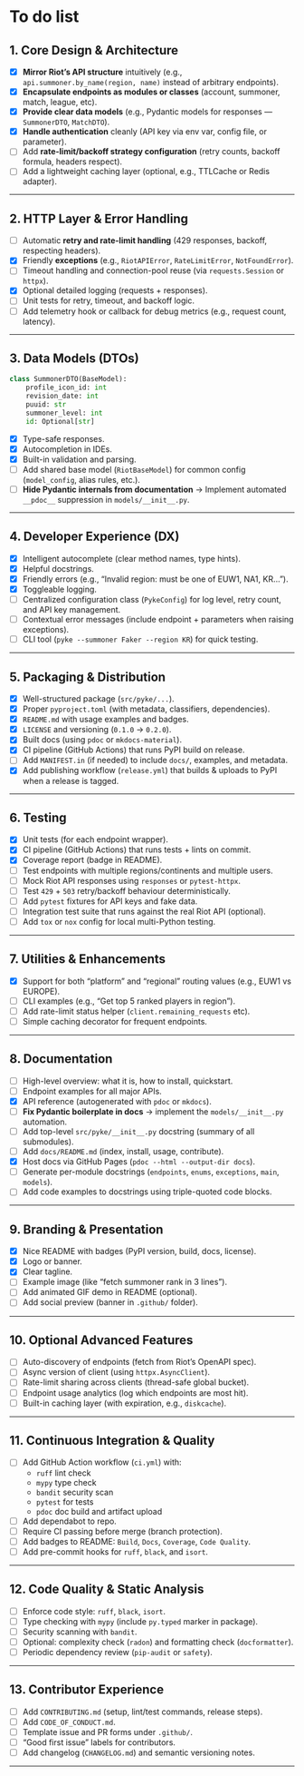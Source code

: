 # To do list

## 1. Core Design & Architecture

* [x] **Mirror Riot’s API structure** intuitively (e.g., `api.summoner.by_name(region, name)` instead of arbitrary endpoints).
* [x] **Encapsulate endpoints as modules or classes** (account, summoner, match, league, etc).
* [x] **Provide clear data models** (e.g., Pydantic models for responses — `SummonerDTO`, `MatchDTO`).
* [x] **Handle authentication** cleanly (API key via env var, config file, or parameter).
* [ ] Add **rate-limit/backoff strategy configuration** (retry counts, backoff formula, headers respect).
* [ ] Add a lightweight caching layer (optional, e.g., TTLCache or Redis adapter).

---

## 2. HTTP Layer & Error Handling

* [ ] Automatic **retry and rate-limit handling** (429 responses, backoff, respecting headers).
* [x] Friendly **exceptions** (e.g., `RiotAPIError`, `RateLimitError`, `NotFoundError`).
* [ ] Timeout handling and connection-pool reuse (via `requests.Session` or `httpx`).
* [x] Optional detailed logging (requests + responses).
* [ ] Unit tests for retry, timeout, and backoff logic.
* [ ] Add telemetry hook or callback for debug metrics (e.g., request count, latency).

---

## 3. Data Models (DTOs)

```python
class SummonerDTO(BaseModel):
    profile_icon_id: int
    revision_date: int
    puuid: str
    summoner_level: int
    id: Optional[str]
```

* [x] Type-safe responses.
* [x] Autocompletion in IDEs.
* [x] Built-in validation and parsing.
* [ ] Add shared base model (`RiotBaseModel`) for common config (`model_config`, alias rules, etc.).
* [ ] **Hide Pydantic internals from documentation**
  → Implement automated `__pdoc__` suppression in `models/__init__.py`.

---

## 4. Developer Experience (DX)

* [x] Intelligent autocomplete (clear method names, type hints).
* [x] Helpful docstrings.
* [x] Friendly errors (e.g., “Invalid region: must be one of EUW1, NA1, KR…”).
* [x] Toggleable logging.
* [ ] Centralized configuration class (`PykeConfig`) for log level, retry count, and API key management.
* [ ] Contextual error messages (include endpoint + parameters when raising exceptions).
* [ ] CLI tool (`pyke --summoner Faker --region KR`) for quick testing.

---

## 5. Packaging & Distribution

* [x] Well-structured package (`src/pyke/...`).
* [x] Proper `pyproject.toml` (with metadata, classifiers, dependencies).
* [x] `README.md` with usage examples and badges.
* [x] `LICENSE` and versioning (`0.1.0` → `0.2.0`).
* [x] Built docs (using `pdoc` or `mkdocs-material`).
* [x] CI pipeline (GitHub Actions) that runs PyPI build on release.
* [ ] Add `MANIFEST.in` (if needed) to include `docs/`, examples, and metadata.
* [x] Add publishing workflow (`release.yml`) that builds & uploads to PyPI when a release is tagged.

---

## 6. Testing

* [x] Unit tests (for each endpoint wrapper).
* [x] CI pipeline (GitHub Actions) that runs tests + lints on commit.
* [x] Coverage report (badge in README).
* [ ] Test endpoints with multiple regions/continents and multiple users.
* [ ] Mock Riot API responses using `responses` or `pytest-httpx`.
* [ ] Test `429` + `503` retry/backoff behaviour deterministically.
* [ ] Add `pytest` fixtures for API keys and fake data.
* [ ] Integration test suite that runs against the real Riot API (optional).
* [ ] Add `tox` or `nox` config for local multi-Python testing.

---

## 7. Utilities & Enhancements

* [x] Support for both “platform” and “regional” routing values (e.g., EUW1 vs EUROPE).
* [ ] CLI examples (e.g., “Get top 5 ranked players in region”).
* [ ] Add rate-limit status helper (`client.remaining_requests` etc).
* [ ] Simple caching decorator for frequent endpoints.

---

## 8. Documentation

* [ ] High-level overview: what it is, how to install, quickstart.
* [ ] Endpoint examples for all major APIs.
* [x] API reference (autogenerated with `pdoc` or `mkdocs`).
* [ ] **Fix Pydantic boilerplate in docs** → implement the `models/__init__.py` automation.
* [ ] Add top-level `src/pyke/__init__.py` docstring (summary of all submodules).
* [ ] Add `docs/README.md` (index, install, usage, contribute).
* [x] Host docs via GitHub Pages (`pdoc --html --output-dir docs`).
* [ ] Generate per-module docstrings (`endpoints`, `enums`, `exceptions`, `main`, `models`).
* [ ] Add code examples to docstrings using triple-quoted code blocks.

---

## 9. Branding & Presentation

* [x] Nice README with badges (PyPI version, build, docs, license).
* [x] Logo or banner.
* [x] Clear tagline.
* [ ] Example image (like “fetch summoner rank in 3 lines”).
* [ ] Add animated GIF demo in README (optional).
* [ ] Add social preview (banner in `.github/` folder).

---

## 10. Optional Advanced Features

* [ ] Auto-discovery of endpoints (fetch from Riot’s OpenAPI spec).
* [ ] Async version of client (using `httpx.AsyncClient`).
* [ ] Rate-limit sharing across clients (thread-safe global bucket).
* [ ] Endpoint usage analytics (log which endpoints are most hit).
* [ ] Built-in caching layer (with expiration, e.g., `diskcache`).

---

## 11. Continuous Integration & Quality

* [ ] Add GitHub Action workflow (`ci.yml`) with:
  * `ruff` lint check
  * `mypy` type check
  * `bandit` security scan
  * `pytest` for tests
  * `pdoc` doc build and artifact upload
* [ ] Add dependabot to repo.
* [ ] Require CI passing before merge (branch protection).
* [ ] Add badges to README: `Build`, `Docs`, `Coverage`, `Code Quality`.
* [ ] Add pre-commit hooks for `ruff`, `black`, and `isort`.

---

## 12. Code Quality & Static Analysis

* [ ] Enforce code style: `ruff`, `black`, `isort`.
* [ ] Type checking with `mypy` (include `py.typed` marker in package).
* [ ] Security scanning with `bandit`.
* [ ] Optional: complexity check (`radon`) and formatting check (`docformatter`).
* [ ] Periodic dependency review (`pip-audit` or `safety`).

---

## 13. Contributor Experience

* [ ] Add `CONTRIBUTING.md` (setup, lint/test commands, release steps).
* [ ] Add `CODE_OF_CONDUCT.md`.
* [ ] Template issue and PR forms under `.github/`.
* [ ] “Good first issue” labels for contributors.
* [ ] Add changelog (`CHANGELOG.md`) and semantic versioning notes.

---
